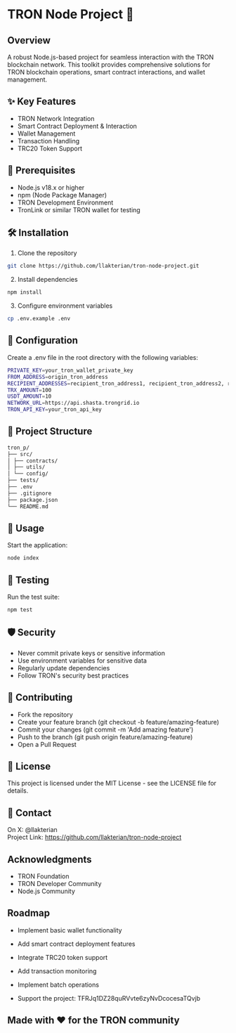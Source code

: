 # TRON Node Project 🌟

## Overview

A robust Node.js-based project for seamless interaction with the TRON blockchain network. This toolkit provides comprehensive solutions for TRON blockchain operations, smart contract interactions, and wallet management.

## ✨ Key Features

- TRON Network Integration
- Smart Contract Deployment & Interaction
- Wallet Management
- Transaction Handling
- TRC20 Token Support

## 🚀 Prerequisites

- Node.js v18.x or higher
- npm (Node Package Manager)
- TRON Development Environment
- TronLink or similar TRON wallet for testing

## 🛠 Installation

1. Clone the repository

```bash
git clone https://github.com/llakterian/tron-node-project.git
```

2. Install dependencies

```bash
npm install
```

3. Configure environment variables

```bash
cp .env.example .env
```

## 🔧 Configuration

Create a .env file in the root directory with the following variables:

```bash
PRIVATE_KEY=your_tron_wallet_private_key
FROM_ADDRESS=origin_tron_address
RECIPIENT_ADDRESSES=recipient_tron_address1, recipient_tron_address2, recipient_tron_address3, 
TRX_AMOUNT=100
USDT_AMOUNT=10
NETWORK_URL=https://api.shasta.trongrid.io
TRON_API_KEY=your_tron_api_key
```

## 🚀 Project Structure

```bash
tron_p/
├── src/
│ ├── contracts/
│ ├── utils/
│ └── config/
├── tests/
├── .env
├── .gitignore
├── package.json
└── README.md
```

## 📝 Usage

Start the application:

```bash
node index
```

## 🧪 Testing

Run the test suite:

```bash
npm test
```

## 🛡 Security

- Never commit private keys or sensitive information
- Use environment variables for sensitive data
- Regularly update dependencies
- Follow TRON's security best practices

## 🤝 Contributing

- Fork the repository
- Create your feature branch (git checkout -b feature/amazing-feature)
- Commit your changes (git commit -m 'Add amazing feature')
- Push to the branch (git push origin feature/amazing-feature)
- Open a Pull Request

## 📜 License

This project is licensed under the MIT License - see the LICENSE file for details.

## 📧 Contact

On X: @llakterian<br>
Project Link: https://github.com/llakterian/tron-node-project

## Acknowledgments

- TRON Foundation
- TRON Developer Community
- Node.js Community

## Roadmap

- Implement basic wallet functionality
- Add smart contract deployment features
- Integrate TRC20 token support
- Add transaction monitoring
- Implement batch operations

- Support the project: TFRJq1DZ28quRVvte6zyNvDcocesaTQvjb

## Made with ❤️ for the TRON community
